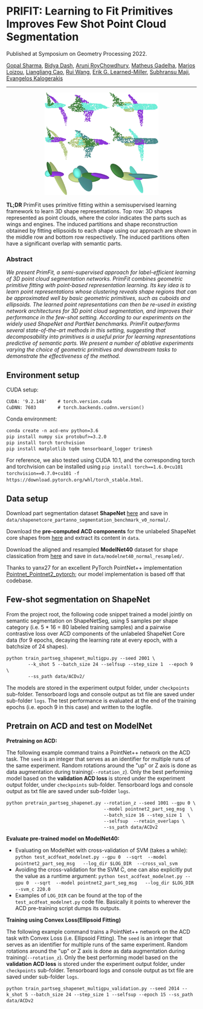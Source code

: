 # PRIFIT: Learning to Fit Primitives Improves Few Shot Point Cloud Segmentation
Published at Symposium on Geometry Processing 2022.

[Gopal Sharma](https://hippogriff.github.io/), [Bidya Dash](https://www.linkedin.com/in/bidyadash/), [Aruni RoyChowdhury](https://arunirc.github.io/), [Matheus Gadelha](http://mgadelha.me/), [Marios Loizou](https://marios2019.github.io/), [Liangliang Cao](http://llcao.net/), [Rui Wang](https://people.cs.umass.edu/~ruiwang/), [Erik G. Learned-Miller](https://people.cs.umass.edu/~elm/), [Subhransu Maji](https://people.cs.umass.edu/~smaji/), [Evangelos Kalogerakis](https://people.cs.umass.edu/~kalo/)

***
<p align="center">
  <img src="snip.PNG" alt="drawing" width="300"/>
</p>

**TL;DR** PrimFit uses primitive fitting within a semisupervised
learning framework to learn 3D shape representations.
Top row: 3D shapes represented as point clouds, where the
color indicates the parts such as wings and engines. The induced
partitions and shape reconstruction obtained by fitting ellipsoids to
each shape using our approach are shown in the middle row and
bottom row respectively. The induced partitions often have a significant
overlap with semantic parts.

### Abstract
_We present PrimFit, a  semi-supervised approach for label-efficient learning of 3D point cloud segmentation networks. 
PrimFit combines geometric primitive fitting with point-based representation learning. Its key idea is to learn point representations whose clustering reveals shape regions that can be approximated well by
basic geometric primitives, such as cuboids and ellipsoids. The learned point representations can then be re-used in existing network architectures for 3D point cloud segmentation,
and improves their performance in the few-shot setting. According to our experiments on the widely used ShapeNet and PartNet benchmarks.
PrimFit outperforms several state-of-the-art methods in this setting, suggesting that decomposability into primitives is a useful prior for learning representations predictive of semantic parts.
We present a number of ablative experiments varying the choice of geometric primitives and downstream tasks to demonstrate the effectiveness of the method._

## Environment setup

CUDA setup:
```
CUDA: '9.2.148'    # torch.version.cuda
CuDNN: 7603        # torch.backends.cudnn.version()
```

Conda environment:
```
conda create -n acd-env python=3.6
pip install numpy six protobuf>=3.2.0
pip install torch torchvision
pip install matplotlib tqdm tensorboard_logger trimesh
```

For reference, we also tested using CUDA 10.1, and the corresponding torch and torchvision can be installed using `pip install torch==1.6.0+cu101 torchvision==0.7.0+cu101 -f https://download.pytorch.org/whl/torch_stable.html`.

## Data setup

Download part segmentation dataset **ShapeNet** [here](https://shapenet.cs.stanford.edu/media/shapenetcore_partanno_segmentation_benchmark_v0_normal.zip) and save in `data/shapenetcore_partanno_segmentation_benchmark_v0_normal/`.

Download the **pre-computed ACD components** for the unlabeled ShapeNet core shapes from [here](http://maxwell.cs.umass.edu/zezhou/visualization/acd/ACDShapeNetSegPartAnno.zip) and extract its content in `data`.

Download the aligned and resampled **ModelNet40** dataset for shape classication from [here](https://shapenet.cs.stanford.edu/media/modelnet40_normal_resampled.zip) and save in `data/modelnet40_normal_resampled/`.

Thanks to yanx27 for an excellent PyTorch PointNet++ implementation [Pointnet_Pointnet2_pytorch](https://github.com/yanx27/Pointnet_Pointnet2_pytorch); our model implementation is based off that codebase.

## Few-shot segmentation on ShapeNet

From the project root, the following code snippet trained a model jointly on semantic segmentation on ShapeNetSeg, using 5 samples per shape category (i.e. 5 * 16 = 80 labeled training samples) and a pairwise contrastive loss over ACD components of the unlabeled ShapeNet Core data (for 9 epochs, decaying the learning rate at every epoch, with a batchsize of 24 shapes). 

```
python train_partseg_shapenet_multigpu.py --seed 2001 \
        --k_shot 5 --batch_size 24 --selfsup --step_size 1  --epoch 9 \
        --ss_path data/ACDv2/
```

The models are stored in the experiment output folder, under `checkpoints` sub-folder. Tensorboard logs and console output as txt file are saved under sub-folder `logs`. The test performance is evaluated at the end of the training epochs (i.e. epoch 9 in this case) and written to the logfile.

## Pretrain on ACD and test on ModelNet

**Pretraining on ACD:**

The following example command trains a PointNet++ network on the ACD task. The `seed` is an integer that serves as an identifier for multiple runs of the same experiment. Random rotations around the "up" or Z axis is done as data augmentation during training(`--rotation_z`). Only the best performing model based on the **validation ACD loss** is stored under the experiment output folder, under `checkpoints` sub-folder. Tensorboard logs and console output as txt file are saved under sub-folder `logs`.

```
python pretrain_partseg_shapenet.py --rotation_z --seed 1001 --gpu 0 \
                                    --model pointnet2_part_seg_msg  \
                                    --batch_size 16 --step_size 1  \
                                    --selfsup  --retain_overlaps \
                                    --ss_path data/ACDv2
```

**Evaluate pre-trained model on ModelNet40:**

* Evaluating on ModelNet with cross-validation of SVM (takes a while): `python test_acdfeat_modelnet.py --gpu 0  --sqrt  --model pointnet2_part_seg_msg   --log_dir $LOG_DIR  --cross_val_svm`
* Avoiding the cross-validation for the SVM C, one can also explicitly put the value as a runtime argument: `python test_acdfeat_modelnet.py --gpu 0  --sqrt  --model pointnet2_part_seg_msg   --log_dir $LOG_DIR --svm_c 220.0`
* Examples of `LOG_DIR` can be found at the top of the `test_acdfeat_modelnet.py` code file. Basically it points to wherever the ACD pre-training script dumps its outputs.

**Training using Convex Loss(Ellipsoid Fitting)**

The following example command trains a PointNet++ network on the ACD task with Convex Loss (i.e. Ellipsoid Fitting). The `seed` is an integer that serves as an identifier for multiple runs of the same experiment. Random rotations around the "up" or Z axis is done as data augmentation during training(`--rotation_z`). Only the best performing model based on the **validation ACD loss** is stored under the experiment output folder, under `checkpoints` sub-folder. Tensorboard logs and console output as txt file are saved under sub-folder `logs`.

```
python train_partseg_shapenet_multigpu_validation.py --seed 2014 --k_shot 5 --batch_size 24 --step_size 1 --selfsup --epoch 15 --ss_path data/ACDv2

```
